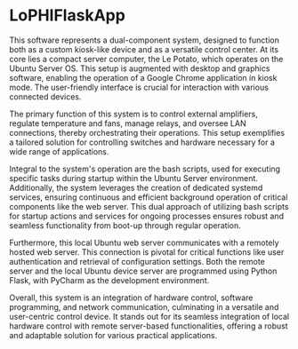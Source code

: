 # LoPHIFlaskApp

This software represents a dual-component system, designed to function both as a custom kiosk-like device and as a versatile control center. At its core lies a compact server computer, the Le Potato, which operates on the Ubuntu Server OS. This setup is augmented with desktop and graphics software, enabling the operation of a Google Chrome application in kiosk mode. The user-friendly interface is crucial for interaction with various connected devices.

The primary function of this system is to control external amplifiers, regulate temperature and fans, manage relays, and oversee LAN connections, thereby orchestrating their operations. This setup exemplifies a tailored solution for controlling switches and hardware necessary for a wide range of applications.

Integral to the system's operation are the bash scripts, used for executing specific tasks during startup within the Ubuntu Server environment. Additionally, the system leverages the creation of dedicated systemd services, ensuring continuous and efficient background operation of critical components like the web server. This dual approach of utilizing bash scripts for startup actions and services for ongoing processes ensures robust and seamless functionality from boot-up through regular operation.

Furthermore, this local Ubuntu web server communicates with a remotely hosted web server. This connection is pivotal for critical functions like user authentication and retrieval of configuration settings. Both the remote server and the local Ubuntu device server are programmed using Python Flask, with PyCharm as the development environment.

Overall, this system is an integration of hardware control, software programming, and network communication, culminating in a versatile and user-centric control device. It stands out for its seamless integration of local hardware control with remote server-based functionalities, offering a robust and adaptable solution for various practical applications.
